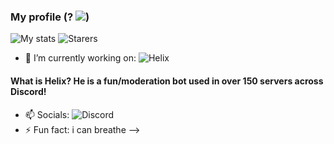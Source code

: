 ### My profile (? <img src="https://cdn.discordapp.com/emojis/264701195573133315.png">)

![My stats](https://github-readme-stats.vercel.app/api?username=4ngel2769&count_private=true&show_icons=true&include_all_commits=true&theme=dracula)
![Starers](https://github-readme-stats.vercel.app/api/top-langs/?username=4ngel2769&theme=blue-green)


- 🔭 I’m currently working on:
![Helix](https://crumberry.github.io/helixio)
#### What is Helix? He is a fun/moderation bot used in over 150 servers across Discord!

- 📫 Socials:
![Discord](https://discord.gg/cJ4uP2xF7h)
- ⚡ Fun fact: i can breathe
-->

